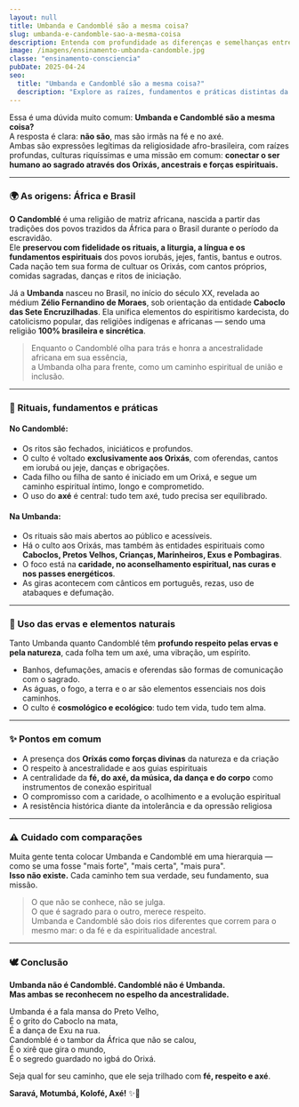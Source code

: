 ```yaml
---
layout: null
title: Umbanda e Candomblé são a mesma coisa?
slug: umbanda-e-candomble-sao-a-mesma-coisa
description: Entenda com profundidade as diferenças e semelhanças entre Umbanda e Candomblé, duas religiões afro-brasileiras que carregam ancestralidade, espiritualidade e muita força.
image: /imagens/ensinamento-umbanda-candomble.jpg
classe: "ensinamento-consciencia"
pubDate: 2025-04-24
seo:
  title: "Umbanda e Candomblé são a mesma coisa?"
  description: "Explore as raízes, fundamentos e práticas distintas da Umbanda e do Candomblé, reconhecendo a beleza e o axé de cada caminho espiritual afro-brasileiro."
---
```

Essa é uma dúvida muito comum: **Umbanda e Candomblé são a mesma coisa?**  
A resposta é clara: **não são**, mas são irmãs na fé e no axé.  
Ambas são expressões legítimas da religiosidade afro-brasileira, com raízes profundas, culturas riquíssimas e uma missão em comum: **conectar o ser humano ao sagrado através dos Orixás, ancestrais e forças espirituais.**

---

### 🌍 As origens: África e Brasil

**O Candomblé** é uma religião de matriz africana, nascida a partir das tradições dos povos trazidos da África para o Brasil durante o período da escravidão.  
Ele **preservou com fidelidade os rituais, a liturgia, a língua e os fundamentos espirituais** dos povos iorubás, jejes, fantis, bantus e outros. Cada nação tem sua forma de cultuar os Orixás, com cantos próprios, comidas sagradas, danças e ritos de iniciação.

Já a **Umbanda** nasceu no Brasil, no início do século XX, revelada ao médium **Zélio Fernandino de Moraes**, sob orientação da entidade **Caboclo das Sete Encruzilhadas**. Ela unifica elementos do espiritismo kardecista, do catolicismo popular, das religiões indígenas e africanas — sendo uma religião **100% brasileira e sincrética**.

> Enquanto o Candomblé olha para trás e honra a ancestralidade africana em sua essência,  
> a Umbanda olha para frente, como um caminho espiritual de união e inclusão.

---

### 🔮 Rituais, fundamentos e práticas

#### No **Candomblé**:
- Os ritos são fechados, iniciáticos e profundos.  
- O culto é voltado **exclusivamente aos Orixás**, com oferendas, cantos em iorubá ou jeje, danças e obrigações.  
- Cada filho ou filha de santo é iniciado em um Orixá, e segue um caminho espiritual íntimo, longo e comprometido.  
- O uso do **axé** é central: tudo tem axé, tudo precisa ser equilibrado.

#### Na **Umbanda**:
- Os rituais são mais abertos ao público e acessíveis.  
- Há o culto aos Orixás, mas também às entidades espirituais como **Caboclos, Pretos Velhos, Crianças, Marinheiros, Exus e Pombagiras**.  
- O foco está na **caridade, no aconselhamento espiritual, nas curas e nos passes energéticos**.  
- As giras acontecem com cânticos em português, rezas, uso de atabaques e defumação.

---

### 🌿 Uso das ervas e elementos naturais

Tanto Umbanda quanto Candomblé têm **profundo respeito pelas ervas e pela natureza**, cada folha tem um axé, uma vibração, um espírito.

- Banhos, defumações, amacis e oferendas são formas de comunicação com o sagrado.  
- As águas, o fogo, a terra e o ar são elementos essenciais nos dois caminhos.  
- O culto é **cosmológico e ecológico**: tudo tem vida, tudo tem alma.

---

### ✨ Pontos em comum

- A presença dos **Orixás como forças divinas** da natureza e da criação  
- O respeito à ancestralidade e aos guias espirituais  
- A centralidade da **fé, do axé, da música, da dança e do corpo** como instrumentos de conexão espiritual  
- O compromisso com a caridade, o acolhimento e a evolução espiritual  
- A resistência histórica diante da intolerância e da opressão religiosa

---

### ⚠️ Cuidado com comparações

Muita gente tenta colocar Umbanda e Candomblé em uma hierarquia — como se uma fosse "mais forte", "mais certa", "mais pura".  
**Isso não existe.** Cada caminho tem sua verdade, seu fundamento, sua missão.

> O que não se conhece, não se julga.  
> O que é sagrado para o outro, merece respeito.  
> Umbanda e Candomblé são dois rios diferentes que correm para o mesmo mar: o da fé e da espiritualidade ancestral.

---

### 🕊️ Conclusão

**Umbanda não é Candomblé. Candomblé não é Umbanda.  
Mas ambas se reconhecem no espelho da ancestralidade.**

Umbanda é a fala mansa do Preto Velho,  
É o grito do Caboclo na mata,  
É a dança de Exu na rua.  
Candomblé é o tambor da África que não se calou,  
É o xirê que gira o mundo,  
É o segredo guardado no igbá do Orixá.

Seja qual for seu caminho, que ele seja trilhado com **fé, respeito e axé**.

**Saravá, Motumbá, Kolofé, Axé!** ✨🌿
